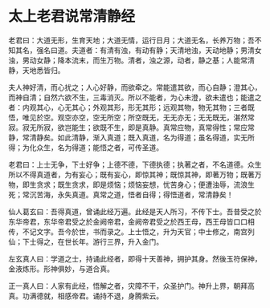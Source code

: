 # 太上老君说常清静经
老君曰：大道无形，生育天地；大道无情，运行日月；大道无名，长养万物；吾不知其名，强名曰道。夫道者：有清有浊，有动有静；天清地浊，天动地静；男清女浊，男动女静；降本流末，而生万物。清者，浊之源，动者，静之基；人能常清静，天地悉皆归。

夫人神好清，而心扰之；人心好静，而欲牵之。常能遣其欲，而心自静；澄其心，而神自清；自然六欲不生，三毒消灭。所以不能者，为心未澄，欲未遣也；能遣之者：内观其心，心无其心；外观其形，形无其形；远观其物，物无其物；三者既悟，唯见於空。观空亦空，空无所空；所空既无，无无亦无；无无既无，湛然常寂。寂无所寂，欲岂能生；欲既不生，即是真静。真常应物，真常得性；常应常静，常清静矣。如此清静，渐入真道；既入真道，名为得道；虽名得道，实无所得；为化众生，名为得道；能悟之者，可传圣道。

老君曰：上士无争，下士好争；上德不德，下德执德；执著之者，不名道德。众生所以不得真道者，为有妄心；既有妄心，即惊其神；既惊其神，即著万物；既著万物，即生贪求；既生贪求，即是烦恼；烦恼妄想，忧苦身心；便遭浊辱，流浪生死；常沉苦海，永失真道。真常之道，悟者自得；得悟道者，常清静矣！

仙人葛玄曰：吾得真道，曾诵此经万遍。此经是天人所习，不传下士。吾昔受之於东华帝君，东华帝君受之於金阙帝君，金阙帝君受之於西王母，西王母皆口口相传，不记文字。吾今於世，书而录之。上士悟之，升为天官；中士修之，南宫列仙；下士得之，在世长年。游行三界，升入金门。

左玄真人曰：学道之士，持诵此经者，即得十天善神，拥护其身。然後玉符保神，金液炼形。形神俱妙，与道合真。

正一真人曰：人家有此经，悟解之者，灾障不干，众圣护门。神升上界，朝拜高真。功满德就，相感帝君。诵持不退，身腾紫云。  
